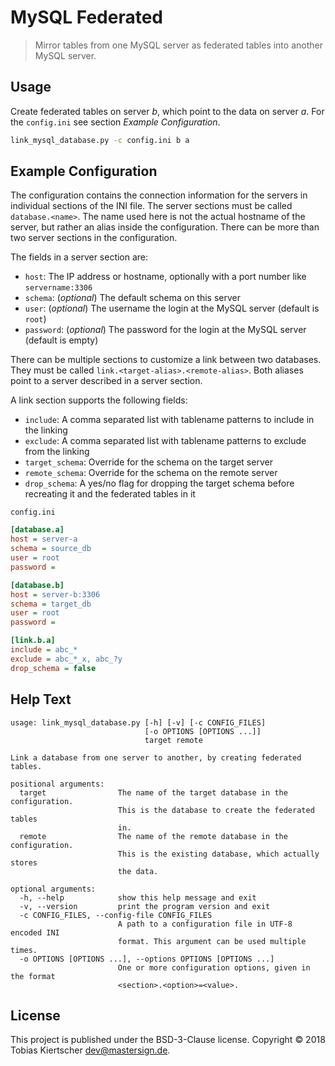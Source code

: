 # MySQL Federated

> Mirror tables from one MySQL server as federated tables into another MySQL server.

## Usage
Create federated tables on server _b_, which point to the data on server _a_.
For the `config.ini` see section _Example Configuration_.

~~~sh
link_mysql_database.py -c config.ini b a
~~~

## Example Configuration

The configuration contains the connection information for the servers
in individual sections of the INI file.
The server sections must be called `database.<name>`.
The name used here is not the actual hostname of the server,
but rather an alias inside the configuration.
There can be more than two server sections in the configuration.

The fields in a server section are:

* `host`: The IP address or hostname, optionally with a port number like `servername:3306`
* `schema`: (_optional_) The default schema on this server
* `user`: (_optional_) The username the login at the MySQL server (default is `root`)
* `password`: (_optional_) The password for the login at the MySQL server (default is empty)

There can be multiple sections to customize a link between two databases.
They must be called `link.<target-alias>.<remote-alias>`.
Both aliases point to a server described in a server section.

A link section supports the following fields:

* `include`: A comma separated list with tablename patterns to include in the linking
* `exclude`: A comma separated list with tablename patterns to exclude from the linking
* `target_schema`: Override for the schema on the target server
* `remote_schema`: Override for the schema on the remote server
* `drop_schema`: A yes/no flag for dropping the target schema before recreating it
  and the federated tables in it

`config.ini`

~~~ini
[database.a]
host = server-a
schema = source_db
user = root
password =

[database.b]
host = server-b:3306
schema = target_db
user = root
password =

[link.b.a]
include = abc_*
exclude = abc_*_x, abc_?y
drop_schema = false
~~~

## Help Text

~~~
usage: link_mysql_database.py [-h] [-v] [-c CONFIG_FILES]
                              [-o OPTIONS [OPTIONS ...]]
                              target remote

Link a database from one server to another, by creating federated tables.

positional arguments:
  target                The name of the target database in the configuration.
                        This is the database to create the federated tables
                        in.
  remote                The name of the remote database in the configuration.
                        This is the existing database, which actually stores
                        the data.

optional arguments:
  -h, --help            show this help message and exit
  -v, --version         print the program version and exit
  -c CONFIG_FILES, --config-file CONFIG_FILES
                        A path to a configuration file in UTF-8 encoded INI
                        format. This argument can be used multiple times.
  -o OPTIONS [OPTIONS ...], --options OPTIONS [OPTIONS ...]
                        One or more configuration options, given in the format
                        <section>.<option>=<value>.
~~~

## License

This project is published under the BSD-3-Clause license.
Copyright &copy; 2018 Tobias Kiertscher <dev@mastersign.de>.

